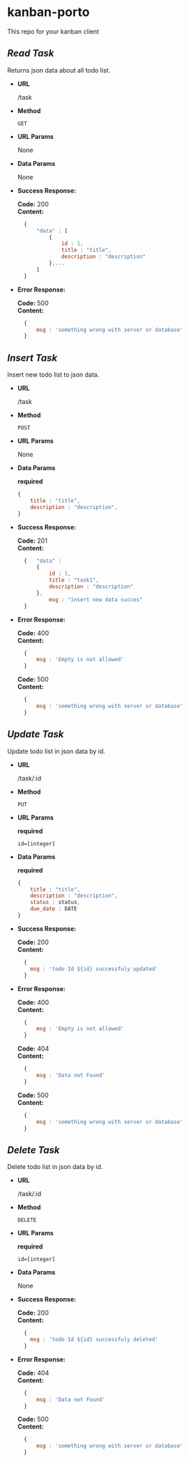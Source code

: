 # kanban-porto
This repo for your kanban client

***Read Task***
----
  Returns json data about all todo list.
  
* **URL**

  /task

* **Method**

  `GET`

* **URL Params**
  
  None

* **Data Params**
  
  None

* **Success Response:**
  
  **Code:** 200 <br />
  **Content:** 
  ```javascript
    {
        "data" : [
            {
                id : 1,
                title : "title",
                description : "description"
            },...
        ]
    }

* **Error Response:**

  **Code:** 500 <br />
  **Content:** 
  ```javascript
    {   
        msg : 'something wrong with server or database'
    }
    ```



***Insert Task***
----
  Insert new todo list to json data.
  
* **URL**

  /task

* **Method**

  `POST`

* **URL Params**
  
  None

* **Data Params**
  
  **required**

  ```javascript
  {
      title : "title",
      description : "description",
  }
  ```

* **Success Response:**
  
  **Code:** 201 <br />
  **Content:** 
  ```javascript
    {   "data" : 
        {
            id : 1, 
            title : "task1", 
            description : "description"
        },
            msg : "insert new data succes"
    }
    ````

* **Error Response:**

  **Code:** 400 <br />
  **Content:** 
  ```javascript
    {
        msg : 'Empty is not allowed'
    }
    ```

  **Code:** 500 <br />
  **Content:** 
  ```javascript
    {
        msg : 'something wrong with server or database'
    }
    ```

***Update Task***
----
  Update todo list in json data by id.
  
* **URL**

  /task/:id

* **Method**

  `PUT`

* **URL Params**
  
  **required**

  `id=[integer]`

* **Data Params**

  **required**

  ```javascript  
  {
      title : "title",
      description : "description",
      status : status,
      due_date : DATE
  }
  ```  
* **Success Response:**
  
  **Code:** 200 <br />
  **Content:** 
  ```javascript
    {
      msg : 'todo Id ${id} successfuly updated'
    }
    ```

* **Error Response:**

  **Code:** 400 <br />
  **Content:** 
  ```javascript
    {
        msg : 'Empty is not allowed'
    }
    ```

  **Code:** 404 <br />
  **Content:** 
  ```javascript
    {
        msg : 'Data not Found'
    }
    ```

  **Code:** 500 <br />
  **Content:** 
  ```javascript
    {
        msg : 'something wrong with server or database'
    }
    ```

***Delete Task***
----
  Delete todo list in json data by id.
  
* **URL**

  /task/:id

* **Method**

  `DELETE`

* **URL Params**
  
  **required**

  `id=[integer]`

* **Data Params**

  None

* **Success Response:**
  
  **Code:** 200 <br />
  **Content:** 
  ```javascript
    {
      msg : 'todo Id ${id} successfuly deleted'
    }
    ```
* **Error Response:**

  **Code:** 404 <br />
  **Content:** 
  ```javascript
    {
        msg : 'Data not Found'
    }
    ```

  **Code:** 500 <br />
  **Content:** 
  ```javascript
    {
        msg : 'something wrong with server or database'
    }
    ```